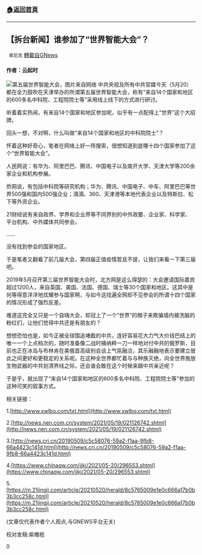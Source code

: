 ###  [:house:返回首頁](https://github.com/ourhimalayas/txt)
---

## 【拆台新闻】谁参加了“世界智能大会”？
` 索尼克` [轉載自GNews](https://gnews.org/zh-hans/1260253/)

#### 作者：云起时
![]()![](https://gnews-media-offload.s3.amazonaws.com/wp-content/uploads/2021/05/20161537/IMG_20210520_131515_154.jpg)第五届世界智能大会，图片来自网络
中共央视及所有中共官媒今天（5月20）都在全力鼓吹在天津举办的所谓第五届世界智能大会，称有“来自14个国家和地区的600多名中科院、工程院院士等”采用线上线下的方式进行研讨。

听着着实热闹，有来自14个国家和地区参加呢，似乎有一点配得上“世界”这个大招牌。

回头一想，不对啊，什么叫做“来自14个国家和地区的中科院院士”？

怀着这种好奇心，笔者在网络上好一阵搜索，很想知道到底哪十四个国家参加了这个“世界智能大会”。

人民网说：有华为、阿里巴巴、腾讯、中国电子以及南开大学、天津大学等200余家企业和机构参展。

侨网说，有包括中科院等研究机构；华为、腾讯、中国电子、中车、阿里巴巴等世界500强和国内500强企业；滴滴、360、天津港等本地代表企业以及特斯拉、松下等外资企业。

21财经说有来自政界、学界和企业界等不同界别的中外政要、企业家、科学家、平台机构、中外媒体共同参会。

……

没有找到参会的国家地区。

于是笔者又翻看了前几届大会，第四届正值疫情暂且不提，让我们来看一下第三届吧。

2019年5月召开第三届世界智能大会时，北方网是这么得瑟的：大会邀请国际嘉宾超过1200人，来自英国、美国、法国、德国、瑞士等30个国家和地区。这其中是何等得意洋洋地炫耀参与国家啊，与如今这找遍全网却不见参会的所谓十四个国家的情况形成了强烈反差。

难道这完全又只是一个自嗨大会，却冠上了一个“世界”的幌子来欺骗墙内被洗脑的粉红们，让他们觉得中共还是有朋友的？

想想恐怕也是，如今正被全球围追堵截的中共，连好容易花大力气大价钱巴结上的唯一一个上点档次的，随时准备像二战时捅纳粹一刀一样地对付中共的俄罗斯，目前也正在冰岛与布林肯在美俄首高级别会谈上气氛融洽，其乐融融地表示要建立彼此之间更好和更稳定的关系呢。在这种全世界都忙着与与种族灭绝，向全世界施放生物武器的中共划清界线之际，还会谁会敢在这个时候来跟中共亲近呢？

于是乎，就出现了“来自14个国家和地区的600多名中科院、工程院院士等”参加的这种可笑的叙事方式。

相关链接：

1.[http://www.xwlbo.com/txt.html](http://www.xwlbo.com/txt.html)

2.[http://news.nen.com.cn/system/2021/05/19/021126742.shtml](http://news.nen.com.cn/system/2021/05/19/021126742.shtml)

3.[http://news.cri.cn/20190509/c5c58076-59a2-f1aa-9fb8-66a4423c141d.html](http://news.cri.cn/20190509/c5c58076-59a2-f1aa-9fb8-66a4423c141d.html)

4.[https://www.chinaqw.com/jjkj/2021/05-20/296553.shtml](https://www.chinaqw.com/jjkj/2021/05-20/296553.shtml)

5.[https://m.21jingji.com/article/20210520/herald/8c5765009e1e0c666a17b0b3b3cc258c.html](https://m.21jingji.com/article/20210520/herald/8c5765009e1e0c666a17b0b3b3cc258c.html)

(文章仅代表作者个人观点,与GNEWS平台无关)

校对发稿:紫橄榄

0
